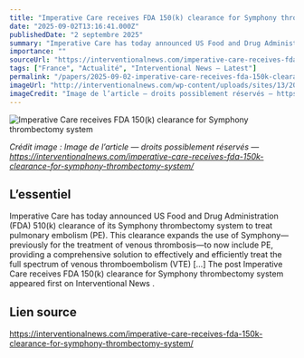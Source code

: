 ```yaml
---
title: "Imperative Care receives FDA 150(k) clearance for Symphony thrombectomy system"
date: "2025-09-02T13:16:41.000Z"
publishedDate: "2 septembre 2025"
summary: "Imperative Care has today announced US Food and Drug Administration (FDA) 510(k) clearance of its Symphony thrombectomy system to treat pulmonary embolism (PE). This clearance expands the use of Symphony—previously for the treatment of venous thrombosis—to now include PE, providing a comprehensive solution to effectively and efficiently treat the full spectrum of venous thromboembolism (VTE) [&#8230;] The post Imperative Care receives FDA 150(k) clearance for Symphony thrombectomy system appeared first on Interventional News ."
importance: ""
sourceUrl: "https://interventionalnews.com/imperative-care-receives-fda-150k-clearance-for-symphony-thrombectomy-system/"
tags: ["France", "Actualité", "Interventional News — Latest"]
permalink: "/papers/2025-09-02-imperative-care-receives-fda-150k-clearance-for-symphony-thrombectomy-system"
imageUrl: "http://interventionalnews.com/wp-content/uploads/sites/13/2025/09/IC-Symphony-Thrombectomy-System-min-scaled.png"
imageCredit: "Image de l’article — droits possiblement réservés — https://interventionalnews.com/imperative-care-receives-fda-150k-clearance-for-symphony-thrombectomy-system/"
---
```


![Imperative Care receives FDA 150(k) clearance for Symphony thrombectomy system](http://interventionalnews.com/wp-content/uploads/sites/13/2025/09/IC-Symphony-Thrombectomy-System-min-scaled.png)

*Crédit image : Image de l’article — droits possiblement réservés — https://interventionalnews.com/imperative-care-receives-fda-150k-clearance-for-symphony-thrombectomy-system/*

## L’essentiel

Imperative Care has today announced US Food and Drug Administration (FDA) 510(k) clearance of its Symphony thrombectomy system to treat pulmonary embolism (PE). This clearance expands the use of Symphony—previously for the treatment of venous thrombosis—to now include PE, providing a comprehensive solution to effectively and efficiently treat the full spectrum of venous thromboembolism (VTE) [&#8230;] The post Imperative Care receives FDA 150(k) clearance for Symphony thrombectomy system appeared first on Interventional News .

## Lien source

https://interventionalnews.com/imperative-care-receives-fda-150k-clearance-for-symphony-thrombectomy-system/
